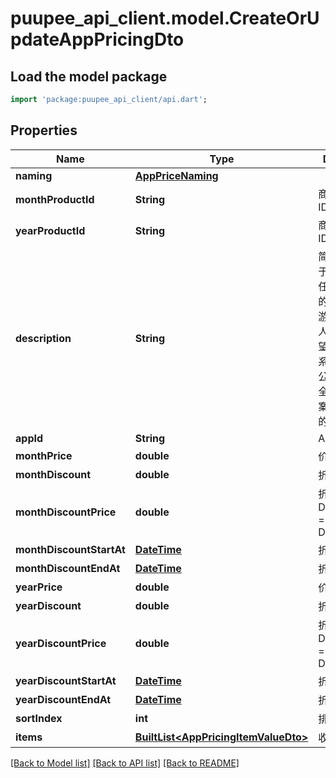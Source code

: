 # puupee_api_client.model.CreateOrUpdateAppPricingDto

## Load the model package
```dart
import 'package:puupee_api_client/api.dart';
```

## Properties
Name | Type | Description | Notes
------------ | ------------- | ------------- | -------------
**naming** | [**AppPriceNaming**](AppPriceNaming.md) |  | [optional] 
**monthProductId** | **String** | 商店订阅产品 ID | [optional] 
**yearProductId** | **String** | 商店订阅产品 ID | [optional] 
**description** | **String** | 简单描述  适用于个人网站和任何想用基本的聊天方式与游客交流的人。  适用于希望改善客户关系的早期创业公司。  为需要全功能解决方案与客户沟通的公司而设。 | [optional] 
**appId** | **String** | APPID | [optional] 
**monthPrice** | **double** | 价格 | [optional] 
**monthDiscount** | **double** | 折扣 | [optional] 
**monthDiscountPrice** | **double** | 折扣后价格 DiscountPrice = Price * Discount | [optional] 
**monthDiscountStartAt** | [**DateTime**](DateTime.md) | 折扣开始时间 | [optional] 
**monthDiscountEndAt** | [**DateTime**](DateTime.md) | 折扣结束时间 | [optional] 
**yearPrice** | **double** | 价格 | [optional] 
**yearDiscount** | **double** | 折扣 | [optional] 
**yearDiscountPrice** | **double** | 折扣后价格 DiscountPrice = Price * Discount | [optional] 
**yearDiscountStartAt** | [**DateTime**](DateTime.md) | 折扣开始时间 | [optional] 
**yearDiscountEndAt** | [**DateTime**](DateTime.md) | 折扣结束时间 | [optional] 
**sortIndex** | **int** | 排序 | [optional] 
**items** | [**BuiltList&lt;AppPricingItemValueDto&gt;**](AppPricingItemValueDto.md) | 收费点 | [optional] 

[[Back to Model list]](../README.md#documentation-for-models) [[Back to API list]](../README.md#documentation-for-api-endpoints) [[Back to README]](../README.md)


